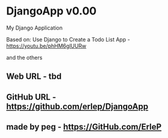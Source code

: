 # DjangoApp v0.00

My Django Application

Based on: Use Django to Create a Todo List App - https://youtu.be/phHM6glUURw

and the others

## Web URL - tbd
## GitHub URL - https://github.com/erlep/DjangoApp
## made by peg - https://GitHub.com/ErleP

